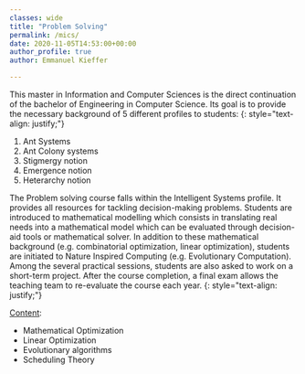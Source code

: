 ```yaml
---
classes: wide
title: "Problem Solving"
permalink: /mics/
date: 2020-11-05T14:53:00+00:00
author_profile: true
author: Emmanuel Kieffer

---
```

This master in Information and Computer Sciences is the direct continuation of the bachelor of Engineering in Computer Science. Its goal is to provide the necessary background of 5 different profiles to students:
{: style="text-align: justify;"}

1. Ant Systems
2. Ant Colony systems
3. Stigmergy notion
4. Emergence notion
5. Heterarchy notion

The Problem solving course falls within the Intelligent Systems profile. It provides all resources for tackling decision-making problems. Students are introduced to mathematical modelling which consists in translating real needs into a mathematical model which can be evaluated through decision-aid tools or mathematical solver. In addition to these mathematical background (e.g. combinatorial optimization, linear optimization), students are initiated to Nature Inspired Computing (e.g. Evolutionary Computation). Among the several practical sessions, students are also asked to work on a short-term project. After the course completion, a final exam allows the teaching team to re-evaluate the course each year.
{: style="text-align: justify;"}

<u>Content</u>:

* Mathematical Optimization
* Linear Optimization
* Evolutionary algorithms
* Scheduling Theory







